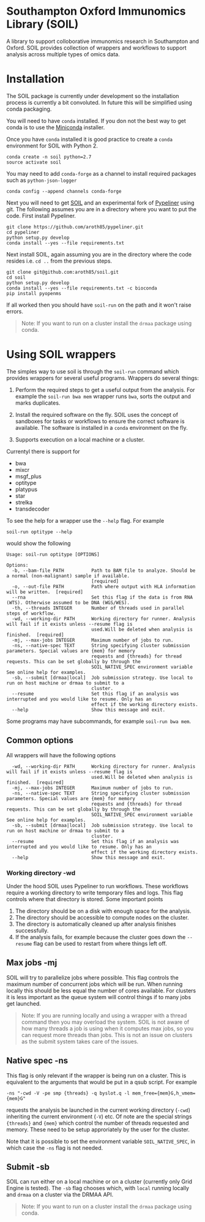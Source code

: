 # Southampton Oxford Immunomics Library (SOIL)

A library to support colloborative immunomics research in Southampton and Oxford.
SOIL provides collection of wrappers and workflows to support analysis across multiple types of omics data.

# Installation

The SOIL package is currently under development so the installation process is currently a bit convoluted.
In future this will be simplified using conda packaging.

You will need to have `conda` installed. 
If you don not the best way to get conda is to use the [Miniconda](https://conda.io/miniconda.html) installer.

Once you have `conda` installed it is good practice to create a `conda` environment for SOIL with Python 2.

```
conda create -n soil python=2.7
source activate soil
```

You may need to add `conda-forge` as a channel to install required packages such as `python-json-logger`

```
conda config --append channels conda-forge
```


Next you will need to get [SOIL](https://github.com/aroth85/pypeliner) and an experimental fork of [Pypeliner](https://github.com/aroth85/pypeliner) using git.
The following assumes you are in a directory where you want to put the code.
First install Pypeliner.

```
git clone https://github.com/aroth85/pypeliner.git
cd pypeliner
python setup.py develop
conda install --yes --file requirements.txt
```

Next install SOIL, again assuming you are in the directory where the code resides i.e. `cd ..` from the previous steps.

```
git clone git@github.com:aroth85/soil.git
cd soil
python setup.py develop
conda install --yes --file requirements.txt -c bioconda
pip install pyopenms
```

If all worked then you should have `soil-run` on the path and it won't raise errors.

> Note: If you want to run on a cluster install the `drmaa` package using conda.

# Using SOIL wrappers

The simples way to use soil is through the `soil-run` command which provides wrappers for several useful programs.
Wrappers do several things:

1. Perform the required steps to get a useful output from the analysis. 
For example the `soil-run bwa mem` wrapper runs `bwa`, sorts the output and marks duplicates.

2. Install the required software on the fly.
SOIL uses the concept of sandboxes for tasks or workflows to ensure the correct software is available.
The software is installed in a `conda` environment on the fly.

3. Supports execution on a local machine or a cluster.


Currentyl there is support for
- bwa
- mixcr
- msgf_plus
- optitype
- platypus
- star
- strelka
- transdecoder

To see the help for a wrapper use the `--help` flag.
For example

```
soil-run optitype --help
```

would show the following

```
Usage: soil-run optitype [OPTIONS]

Options:
  -b, --bam-file PATH          Path to BAM file to analyze. Should be a normal (non-malignant) sample if available.
                               [required]
  -o, --out-file PATH          Path where output with HLA information will be written.  [required]
  --rna                        Set this flag if the data is from RNA (WTS). Otherwise assumed to be DNA (WGS/WES).
  -th, --threads INTEGER       Number of threads used in parallel steps of workflow.
  -wd, --working-dir PATH      Working directory for runner. Analysis will fail if it exists unless --resume flag is
                               used.Will be deleted when analysis is finished.  [required]
  -mj, --max-jobs INTEGER      Maximum number of jobs to run.
  -ns, --native-spec TEXT      String specifying cluster submission parameters. Special values are {mem} for memory
                               requests and {threads} for thread requests. This can be set globally by through the
                               SOIL_NATIVE_SPEC environment variable See online help for examples.
  -sb, --submit [drmaa|local]  Job submission strategy. Use local to run on host machine or drmaa to submit to a
                               cluster.
  --resume                     Set this flag if an analysis was interrupted and you would like to resume. Only has an
                               effect if the working directory exists.
  --help                       Show this message and exit.
```

Some programs may have subcommands, for example `soil-run bwa mem`.

## Common options

All wrappers will have the following options

```
  -wd, --working-dir PATH      Working directory for runner. Analysis will fail if it exists unless --resume flag is
                               used.Will be deleted when analysis is finished.  [required]
  -mj, --max-jobs INTEGER      Maximum number of jobs to run.
  -ns, --native-spec TEXT      String specifying cluster submission parameters. Special values are {mem} for memory
                               requests and {threads} for thread requests. This can be set globally by through the
                               SOIL_NATIVE_SPEC environment variable See online help for examples.
  -sb, --submit [drmaa|local]  Job submission strategy. Use local to run on host machine or drmaa to submit to a
                               cluster.
  --resume                     Set this flag if an analysis was interrupted and you would like to resume. Only has an
                               effect if the working directory exists.
  --help                       Show this message and exit.
```

### Working directory -wd

Under the hood SOIL uses Pypeliner to run workflows. 
These workflows require a working directory to write temporary files and logs.
This flag controls where that directory is stored.
Some important points

1. The directory should be on a disk with enough space for the analysis.
2. The directory should be accessible to compute nodes on the cluster.
3. The directory is automatically cleaned up after analysis finishes successfully.
4. If the analysis fails, for example because the cluster goes down the `--resume` flag can be used to restart from where things left off.

## Max jobs -mj

SOIL will try to parallelize jobs where possible.
This flag controls the maximum number of concurrent jobs which will be run.
When running locally this should be less equal the number of cores available.
For clusters it is less important as the queue system will control things if to many jobs get launched.

> Note: If you are running locally and using a wrapper with a thread command then you may overload the system.
> SOIL is not aware of how many threads a job is using when it computes max jobs, so you can request more threads than jobs.
> This is not an issue on clusters as the submit system takes care of the issues.

##  Native spec -ns

This flag is only relevant if the wrapper is being run on a cluster.
This is equivalent to the arguments that would be put in a qsub script.
For example

```
-ns "-cwd -V -pe smp {threads} -q byslot.q -l mem_free={mem}G,h_vmem={mem}G"
```

requests the analysis be launched in the current working directory (`-cwd`) inheriting the current environment (`-V`) etc.
Of note are the special strings `{threads}` and `{mem}` which control the number of threads requested and memory.
These need to be setup approriately by the user for the cluster.

Note that it is possible to set the environment variable `SOIL_NATIVE_SPEC`, in which case the `-ns` flag is not needed.

## Submit -sb

SOIL can run either on a local machine or on a cluster (currently only Grid Engine is tested).
The `-sb` flag chooses which, with `local` running locally and `drmaa` on a cluster via the DRMAA API.

> Note: If you want to run on a cluster install the `drmaa` package using conda.
